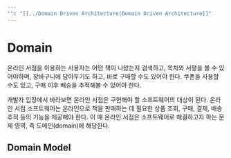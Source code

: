 ```yaml
---
"": "[[../Domain Driven Architecture|Domain Driven Architecture]]"
---
```

# Domain
온라인 서점을 이용하는 사용자는 어떤 책이 나왔는지 검색하고, 목차와 서평을 볼 수 있어야하며, 장바구니에 담아두기도 하고, 바로 구매할 수도 있어야 한다. 쿠폰을 사용할 수도 있고, 구매 이후 배송을 추적해볼 수 있어야 한다.

개발자 입장에서 바라보면 온라인 서점은 구현해야 할 소프트웨어의 대상이 된다. 온라인 서점 소프트웨어는 온라인으로 책을 판매하는 데 필요한 상품 조회, 구매, 결제, 배송 추적 등의 기능을 제공해야 한다. 이 때 온라인 서점은 소프트웨어로 해결하고자 하는 문제 영역, 즉 도메인(domain)에 해당한다.

## Domain Model
